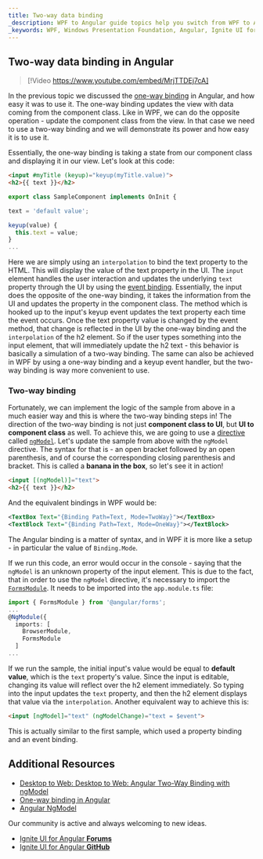 ```yaml
---
title: Two-way data binding
_description: WPF to Angular guide topics help you switch from WPF to Angular.
_keywords: WPF, Windows Presentation Foundation, Angular, Ignite UI for Angular, two-way, binding
---
```


## Two-way data binding in Angular

> [!Video https://www.youtube.com/embed/MrjTTDEj7cA]

In the previous topic we discussed the [one-way binding](one_way_binding.md) in Angular, and how easy it was to use it. The one-way binding updates the view with data coming from the component class. Like in WPF, we can do the opposite operation - update the component class from the view. In that case we need to use a two-way binding and we will demonstrate its power and how easy it is to use it.

Essentially, the one-way binding is taking a state from our component class and displaying it in our view. Let's look at this code:
```html
<input #myTitle (keyup)="keyup(myTitle.value)">
<h2>{{ text }}</h2>
```
```typescript
export class SampleComponent implements OnInit {

text = 'default value';

keyup(value) {
  this.text = value;
}
...
```
Here we are simply using an `interpolation` to bind the text property to the HTML. This will display the value of the text property in the UI. The `input` element handles the user interaction and updates the underlying `text` property through the UI by using the [event binding](angular_events.md). Essentially, the input does the opposite of the one-way binding, it takes the information from the UI and updates the property in the component class. The method which is hooked up to the input's keyup event updates the text property each time the event occurs. Once the text property value is changed by the event method, that change is reflected in the UI by the one-way binding and the `interpolation` of the h2 element. So if the user types something into the input element, that will immediately update the h2 text - this behavior is basically a simulation of a two-way binding. The same can also be achieved in WPF by using a one-way binding and a keyup event handler, but the two-way binding is way more convenient to use.

### Two-way binding

Fortunately, we can implement the logic of the sample from above in a much easier way and this is where the two-way binding steps in!
The direction of the two-way binding is not just **component class to UI**, but **UI to component class** as well. To achieve this, we are going to use a [directive](https://angular.io/api/core/Directive) called [`ngModel`](https://angular.io/api/forms/NgModel). Let's update the sample from above with the `ngModel` directive. The syntax for that is - an open bracket followed by an open parenthesis, and of course the corresponding closing parenthesis and bracket. This is called a **banana in the box**, so let's see it in action!
```html
<input [(ngModel)]="text">
<h2>{{ text }}</h2>
```
And the equivalent bindings in WPF would be:
```xml
<TextBox Text="{Binding Path=Text, Mode=TwoWay}"></TextBox>
<TextBlock Text="{Binding Path=Text, Mode=OneWay}"></TextBlock>
```
The Angular binding is a matter of syntax, and in WPF it is more like a setup - in particular the value of `Binding.Mode`.

If we run this code, an error would occur in the console - saying that the `ngModel` is an unknown property of the input element. This is due to the fact, that in order to use the `ngModel` directive, it's necessary to import the [`FormsModule`](https://angular.io/api/forms/FormsModule). It needs to be imported into the `app.module.ts` file:
```typescript
import { FormsModule } from '@angular/forms';
...
@NgModule({
  imports: [
    BrowserModule,
    FormsModule
  ]
...
``` 
If we run the sample, the initial input's value would be equal to **default value**, which is the `text` property's value. Since the input is editable, changing its value will reflect over the h2 element immediately. So typing into the input updates the `text` property, and then the h2 element displays that value via the `interpolation`. Another equivalent way to achieve this is:
```html
<input [ngModel]="text" (ngModelChange)="text = $event">
```
This is actually similar to the first sample, which used a property binding and an event binding.


## Additional Resources
* [Desktop to Web: Desktop to Web: Angular Two-Way Binding with ngModel](https://www.youtube.com/watch?v=MrjTTDEj7cA&list=PLG8rj6Rr0BU-AqcJMuwggKy0GMIkjkt3j)
* [One-way binding in Angular](one_way_binding.md)
* [Angular NgModel](https://angular.io/api/forms/NgModel)

<div class="divider--half"></div>
Our community is active and always welcoming to new ideas.

* [Ignite UI for Angular **Forums**](https://www.infragistics.com/community/forums/f/ignite-ui-for-angular)
* [Ignite UI for Angular **GitHub**](https://github.com/IgniteUI/igniteui-angular)
